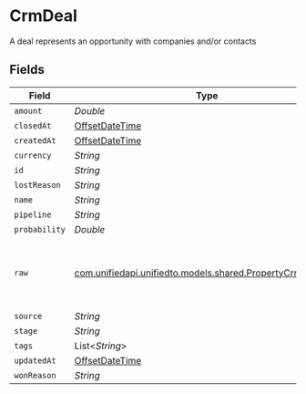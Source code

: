 # CrmDeal

A deal represents an opportunity with companies and/or contacts


## Fields

| Field                                                                                                  | Type                                                                                                   | Required                                                                                               | Description                                                                                            |
| ------------------------------------------------------------------------------------------------------ | ------------------------------------------------------------------------------------------------------ | ------------------------------------------------------------------------------------------------------ | ------------------------------------------------------------------------------------------------------ |
| `amount`                                                                                               | *Double*                                                                                               | :heavy_minus_sign:                                                                                     | N/A                                                                                                    |
| `closedAt`                                                                                             | [OffsetDateTime](https://docs.oracle.com/javase/8/docs/api/java/time/OffsetDateTime.html)              | :heavy_minus_sign:                                                                                     | N/A                                                                                                    |
| `createdAt`                                                                                            | [OffsetDateTime](https://docs.oracle.com/javase/8/docs/api/java/time/OffsetDateTime.html)              | :heavy_minus_sign:                                                                                     | N/A                                                                                                    |
| `currency`                                                                                             | *String*                                                                                               | :heavy_minus_sign:                                                                                     | N/A                                                                                                    |
| `id`                                                                                                   | *String*                                                                                               | :heavy_minus_sign:                                                                                     | N/A                                                                                                    |
| `lostReason`                                                                                           | *String*                                                                                               | :heavy_minus_sign:                                                                                     | N/A                                                                                                    |
| `name`                                                                                                 | *String*                                                                                               | :heavy_minus_sign:                                                                                     | N/A                                                                                                    |
| `pipeline`                                                                                             | *String*                                                                                               | :heavy_minus_sign:                                                                                     | N/A                                                                                                    |
| `probability`                                                                                          | *Double*                                                                                               | :heavy_minus_sign:                                                                                     | N/A                                                                                                    |
| `raw`                                                                                                  | [com.unifiedapi.unifiedto.models.shared.PropertyCrmDealRaw](../../models/shared/PropertyCrmDealRaw.md) | :heavy_minus_sign:                                                                                     | The raw data returned by the integration for this deal                                                 |
| `source`                                                                                               | *String*                                                                                               | :heavy_minus_sign:                                                                                     | N/A                                                                                                    |
| `stage`                                                                                                | *String*                                                                                               | :heavy_minus_sign:                                                                                     | N/A                                                                                                    |
| `tags`                                                                                                 | List<*String*>                                                                                         | :heavy_minus_sign:                                                                                     | N/A                                                                                                    |
| `updatedAt`                                                                                            | [OffsetDateTime](https://docs.oracle.com/javase/8/docs/api/java/time/OffsetDateTime.html)              | :heavy_minus_sign:                                                                                     | N/A                                                                                                    |
| `wonReason`                                                                                            | *String*                                                                                               | :heavy_minus_sign:                                                                                     | N/A                                                                                                    |
